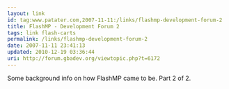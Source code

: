 ```yaml
---
layout: link
id: tag:www.patater.com,2007-11-11:/links/flashmp-development-forum-2
title: FlashMP - Development Forum 2
tags: link flash-carts
permalink: /links/flashmp-development-forum-2
date: 2007-11-11 23:41:13
updated: 2010-12-19 03:36:44
uri: http://forum.gbadev.org/viewtopic.php?t=6172
---
```

Some background info on how FlashMP came to be. Part 2 of 2.
